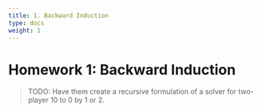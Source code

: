 ```yaml
---
title: 1. Backward Induction
type: docs
weight: 1
---
```


# Homework 1: Backward Induction

> TODO: Have them create a recursive formulation of a solver for two-player 10 to 0 by 1 or 2.
